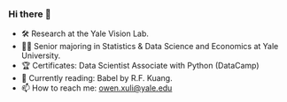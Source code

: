 ### Hi there 👋

- 🛠️ Research at the Yale Vision Lab.
- 👨‍🎓 Senior majoring in Statistics & Data Science and Economics at Yale University.
- 🏆 Certificates: Data Scientist Associate with Python (DataCamp)
- 📖 Currently reading: Babel by R.F. Kuang.
- 📫 How to reach me: owen.xuli@yale.edu

<!--
**owenxuli/owenxuli** is a ✨ _special_ ✨ repository because its `README.md` (this file) appears on your GitHub profile.

Here are some ideas to get you started:

- 👯 I’m looking to collaborate on ...
- 🤔 I’m looking for help with ...
- 💬 Ask me about ...
- 📫 How to reach me: ...
- 😄 Pronouns: ...
- ⚡ Fun fact: ...
-->

